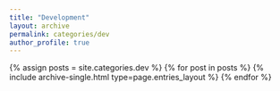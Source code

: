 ```yaml
---
title: "Development"
layout: archive
permalink: categories/dev
author_profile: true
---
```

{% assign posts = site.categories.dev %}
{% for post in posts %} {% include archive-single.html type=page.entries_layout %} {% endfor %}